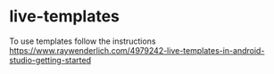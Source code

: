 # live-templates
To use templates follow the instructions https://www.raywenderlich.com/4979242-live-templates-in-android-studio-getting-started
